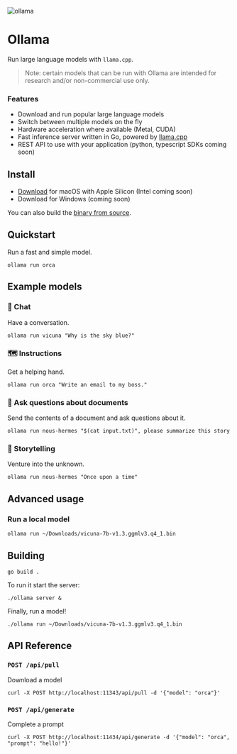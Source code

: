 ![ollama](https://github.com/jmorganca/ollama/assets/251292/961f99bb-251a-4eec-897d-1ba99997ad0f)

# Ollama

Run large language models with `llama.cpp`.

> Note: certain models that can be run with Ollama are intended for research and/or non-commercial use only.

### Features

- Download and run popular large language models
- Switch between multiple models on the fly
- Hardware acceleration where available (Metal, CUDA)
- Fast inference server written in Go, powered by [llama.cpp](https://github.com/ggerganov/llama.cpp)
- REST API to use with your application (python, typescript SDKs coming soon)

## Install

- [Download](https://ollama.ai/download) for macOS with Apple Silicon (Intel coming soon)
- Download for Windows (coming soon)

You can also build the [binary from source](#building).

## Quickstart

Run a fast and simple model.

```
ollama run orca
```

## Example models

### 💬 Chat

Have a conversation.

```
ollama run vicuna "Why is the sky blue?"
```

### 🗺️ Instructions

Get a helping hand.

```
ollama run orca "Write an email to my boss."
```

### 🔎 Ask questions about documents

Send the contents of a document and ask questions about it.

```
ollama run nous-hermes "$(cat input.txt)", please summarize this story
```

### 📖 Storytelling

Venture into the unknown.

```
ollama run nous-hermes "Once upon a time"
```

## Advanced usage

### Run a local model

```
ollama run ~/Downloads/vicuna-7b-v1.3.ggmlv3.q4_1.bin
```

## Building

```
go build .
```

To run it start the server:

```
./ollama server &
```

Finally, run a model!

```
./ollama run ~/Downloads/vicuna-7b-v1.3.ggmlv3.q4_1.bin
```

## API Reference

### `POST /api/pull`

Download a model

```
curl -X POST http://localhost:11343/api/pull -d '{"model": "orca"}'
```

### `POST /api/generate`

Complete a prompt

```
curl -X POST http://localhost:11434/api/generate -d '{"model": "orca", "prompt": "hello!"}'
```
